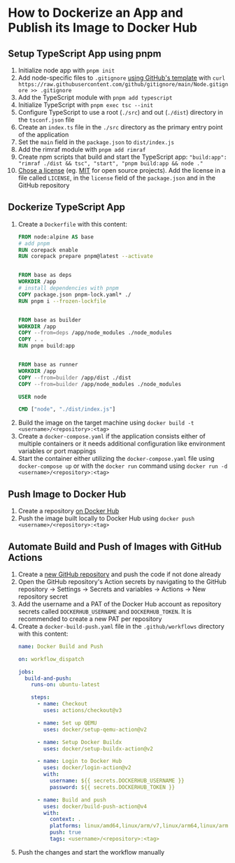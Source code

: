 # How to Dockerize an App and Publish its Image to Docker Hub

## Setup TypeScript App using pnpm

1. Initialize node app with `pnpm init`
1. Add node-specific files to `.gitignore`
   [using GitHub's template](https://raw.githubusercontent.com/github/gitignore/main/Node.gitignore)
   with
   `curl https://raw.githubusercontent.com/github/gitignore/main/Node.gitignore >> .gitignore`
1. Add the TypeScript module with `pnpm add typescript`
1. Initialize TypeScript with `pnpm exec tsc --init`
1. Configure TypeScript to use a root (`./src`) and out (`./dist`) directory in
   the `tsconf.json` file
1. Create an `index.ts` file in the `./src` directory as the primary entry point
   of the application
1. Set the `main` field in the `package.json` to `dist/index.js`
1. Add the rimraf module with `pnpm add rimraf`
1. Create npm scripts that build and start the TypeScript app:
   `"build:app": "rimraf ./dist && tsc", "start", "pnpm build:app && node ."`
1. [Chose a license](https://choosealicense.com) (eg.
   [MIT](https://choosealicense.com/licenses/mit) for open source projects). Add
   the license in a file called `LICENSE`, in the `license` field of the
   `package.json` and in the GitHub repository

## Dockerize TypeScript App

1. Create a `Dockerfile` with this content:
   ```Dockerfile
   FROM node:alpine AS base
   # add pnpm
   RUN corepack enable
   RUN corepack prepare pnpm@latest --activate


   FROM base as deps
   WORKDIR /app
   # install dependencies with pnpm
   COPY package.json pnpm-lock.yaml* ./
   RUN pnpm i --frozen-lockfile


   FROM base as builder
   WORKDIR /app
   COPY --from=deps /app/node_modules ./node_modules
   COPY . .
   RUN pnpm build:app


   FROM base as runner
   WORKDIR /app
   COPY --from=builder /app/dist ./dist
   COPY --from=builder /app/node_modules ./node_modules

   USER node

   CMD ["node", "./dist/index.js"]
   ```
1. Build the image on the target machine using
   `docker build -t <username>/<repository>:<tag>`
1. Create a `docker-compose.yaml` if the application consists either of multiple
   containers or it needs additional configuration like environment variables or
   port mappings
1. Start the container either utilizing the `docker-compose.yaml` file using
   `docker-compose up` or with the `docker run` command using
   `docker run -d <username>/<repository>:<tag>`

## Push Image to Docker Hub

1. Create a repository [on Docker Hub](https://hub.docker.com/repository/create)
1. Push the image built locally to Docker Hub using
   `docker push <username>/<repository>:<tag>`

## Automate Build and Push of Images with GitHub Actions

1. Create a [new GitHub repository](https://repo.new) and push the code if not
   done already
1. Open the GitHub repository's Action secrets by navigating to the GitHub
   repository → Settings → Secrets and variables → Actions → New repository
   secret
1. Add the username and a PAT of the Docker Hub account as repository secrets
   called `DOCKERHUB_USERNAME` and `DOCKERHUB_TOKEN`. It is recommended to
   create a new PAT per repository
1. Create a `docker-build-push.yaml` file in the `.github/workflows` directory
   with this content:
   ```yaml
   name: Docker Build and Push

   on: workflow_dispatch

   jobs:
     build-and-push:
       runs-on: ubuntu-latest

       steps:
         - name: Checkout
           uses: actions/checkout@v3

         - name: Set up QEMU
           uses: docker/setup-qemu-action@v2

         - name: Setup Docker Buildx
           uses: docker/setup-buildx-action@v2

         - name: Login to Docker Hub
           uses: docker/login-action@v2
           with:
             username: ${{ secrets.DOCKERHUB_USERNAME }}
             password: ${{ secrets.DOCKERHUB_TOKEN }}

         - name: Build and push
           uses: docker/build-push-action@v4
           with:
             context: .
             platforms: linux/amd64,linux/arm/v7,linux/arm64,linux/arm/v6
             push: true
             tags: <username>/<repository>:<tag>
   ```
1. Push the changes and start the workflow manually
